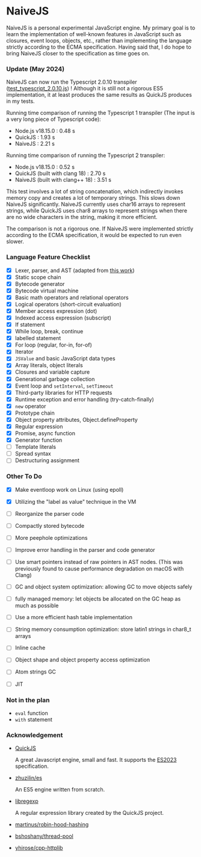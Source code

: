 # NaiveJS

NaiveJS is a personal experimental JavaScript engine. My primary goal is to learn the implementation of well-known features in JavaScript such as closures, event loops, objects, etc., rather than implementing the language strictly according to the ECMA specification. Having said that, I do hope to bring NaiveJS closer to the specification as time goes on.

### Update (May 2024)

NaiveJS can now run the Typescript 2.0.10 transpiler ([test_typescript_2.0.10.js](/test_files/test_typescript_2.0.10.js)) ! Although it is still not a rigorous ES5 implementation, it at least produces the same results as QuickJS produces in my tests. 

Running time comparison of running the Typescript 1 transpiler (The input is a very long piece of Typescript code):

- Node.js v18.15.0 : 0.48 s
- QuickJS : 1.93 s
- NaiveJS : 2.21 s


Running time comparison of running the Typescript 2 transpiler:

- Node.js v18.15.0 : 0.52 s
- QuickJS (built with clang 18) : 2.70 s
- NaiveJS (built with clang++ 18) : 3.51 s

This test involves a lot of string concatenation, which indirectly invokes memory copy and creates a lot of temporary strings. This slows down NaiveJS significantly. NaiveJS currently uses char16 arrays to represent strings, while QuickJS uses char8 arrays to represent strings when there are no wide characters in the string, making it more efficient.

The comparison is not a rigorous one. If NaiveJS were implemented strictly according to the ECMA specification, it would be expected to run even slower.

### Language Feature Checklist

- [x] Lexer, parser, and AST (adapted from [this work](https://github.com/zhuzilin/es))
- [x] Static scope chain
- [x] Bytecode generator
- [x] Bytecode virtual machine
- [x] Basic math operators and relational operators
- [x] Logical operators (short-circuit evaluation)
- [x] Member access expression (dot)
- [x] Indexed access expression (subscript)
- [x] If statement
- [x] While loop, break, continue
- [x] labelled statement
- [x] For loop (regular, for-in, for-of)
- [x] Iterator
- [x] `JSValue` and basic JavaScript data types
- [x] Array literals, object literals
- [x] Closures and variable capture
- [x] Generational garbage collection
- [x] Event loop and `setInterval`, `setTimeout`
- [x] Third-party libraries for HTTP requests
- [x] Runtime exception and error handling (try-catch-finally)
- [x] `new` operator
- [x] Prototype chain
- [x] Object property attributes, Object.defineProperty
- [x] Regular expression
- [x] Promise, async function
- [x] Generator function
- [ ] Template literals
- [ ] Spread syntax
- [ ] Destructuring assignment

### Other To Do

- [x] Make eventloop work on Linux (using epoll)
- [x] Utilizing the "label as value" technique in the VM
- [ ] Reorganize the parser code
- [ ] Compactly stored bytecode
- [ ] More peephole optimizations
- [ ] Improve error handling in the parser and code generator
- [ ] Use smart pointers instead of raw pointers in AST nodes. (This was previously found to cause performance degradation on macOS with Clang)
- [ ] GC and object system optimization: allowing GC to move objects safely
- [ ] fully managed memory: let objects be allocated on the GC heap as much as possible
- [ ] Use a more efficient hash table implementation
- [ ] String memory consumption optimization: store latin1 strings in char8_t arrays
- [ ] Inline cache
- [ ] Object shape and object property access optimization
- [ ] Atom strings GC
- [ ] JIT


### Not in the plan

- `eval` function
- `with` statement

### Acknowledgement

- [QuickJS](https://bellard.org/quickjs/)

  A great Javascript engine, small and fast. It supports the [ES2023](https://tc39.github.io/ecma262/2023) specification.

- [zhuzilin/es](https://github.com/zhuzilin/es)

  An ES5 engine written from scratch.

- [libregexp](https://github.com/bellard/quickjs/blob/master/libregexp.h)

  A regular expression library created by the QuickJS project.

- [martinus/robin-hood-hashing](https://github.com/martinus/robin-hood-hashing)

- [bshoshany/thread-pool](https://github.com/bshoshany/thread-pool)

- [yhirose/cpp-httplib](https://github.com/yhirose/cpp-httplib)
